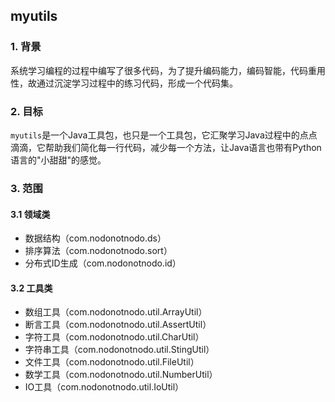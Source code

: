 ## myutils

### 1. 背景

系统学习编程的过程中编写了很多代码，为了提升编码能力，编码智能，代码重用性，故通过沉淀学习过程中的练习代码，形成一个代码集。

### 2. 目标

`myutils`是一个Java工具包，也只是一个工具包，它汇聚学习Java过程中的点点滴滴，它帮助我们简化每一行代码，减少每一个方法，让Java语言也带有Python语言的"小甜甜"的感觉。

### 3. 范围

#### 3.1 领域类

+ 数据结构（com.nodonotnodo.ds）
+ 排序算法（com.nodonotnodo.sort）
+ 分布式ID生成（com.nodonotnodo.id）

#### 3.2 工具类

+ 数组工具（com.nodonotnodo.util.ArrayUtil）
+ 断言工具（com.nodonotnodo.util.AssertUtil）
+ 字符工具（com.nodonotnodo.util.CharUtil）
+ 字符串工具（com.nodonotnodo.util.StingUtil）
+ 文件工具（com.nodonotnodo.util.FileUtil）
+ 数学工具（com.nodonotnodo.util.NumberUtil）
+ IO工具（com.nodonotnodo.util.IoUtil）




